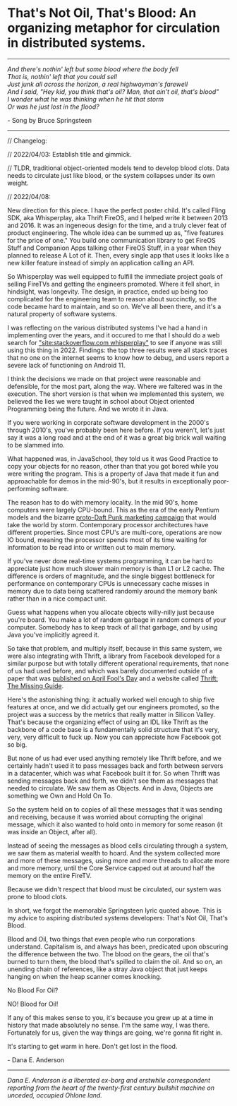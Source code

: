 # That's Not Oil, That's Blood: An organizing metaphor for circulation in distributed systems.

---

*And there's nothin' left but some blood where the body fell  
That is, nothin' left that you could sell  
Just junk all across the horizon, a real highwayman's farewell  
And I said, "Hey kid, you think that's oil? Man, that ain't oil, that's blood"  
I wonder what he was thinking when he hit that storm  
Or was he just lost in the flood?*

 \- Song by Bruce Springsteen
 
---

// Changelog:

// 2022/04/03: Establish title and gimmick.

// TLDR, traditional object-oriented models tend to develop blood clots. Data needs to circulate just like blood, or the system collapses under its own weight.

// 2022/04/08:

New direction for this piece. I have the perfect poster child. It's called Fling SDK, aka Whisperplay, aka Thrift FireOS, and I helped write it between 2013 and 2016. It was an ingeneous design for the time, and a truly clever feat of product engineering. The whole idea can be summed up as, "five features for the price of one." You build one communication library to get FireOS Stuff and Companion Apps talking other FireOS Stuff, in a year when they planned to release A Lot of it. Then, every single app that uses it looks like a new killer feature instead of simply an application calling an API.

So Whisperplay was well equipped to fulfill the immediate project goals of selling FireTVs and getting the engineers promoted. Where it fell short, in hindsight, was longevity. The design, in practice, ended up being too complicated for the engineering team to reason about succinctly, so the code became hard to maintain, and so on. We've all been there, and it's a natural property of software systems.

I was reflecting on the various distributed systems I've had a hand in implementing over the years, and it occured to me that I should do a web search for ["site:stackoverflow.com whisperplay"](https://www.google.com/search?q=site:stackoverflow.com%20whisperplay) to see if anyone was still using this thing in 2022. Findings: the top three results were all stack traces that no one on the internet seems to know how to debug, and users report a severe lack of functioning on Android 11.

I think the decisions we made on that project were reasonable and defensible, for the most part, along the way. Where we faltered was in the execution. The short version is that when we implemented this system, we believed the lies we were taught in school about Object oriented Programming being the future. And we wrote it in Java.

If you were working in corporate software development in the 2000's through 2010's, you've probably been here before. If you weren't, let's just say it was a long road and at the end of it was a great big brick wall waiting to be slammed into. 

What happened was, in JavaSchool, they told us it was Good Practice to copy your objects for no reason, other than that you got bored while you were writing the program. This is a property of Java that made it fun and approachable for demos in the mid-90's, but it results in exceptionally poor-performing software.

The reason has to do with memory locality. In the mid 90's, home computers were largely CPU-bound. This as the era of the early Pentium models and the bizarre [proto-Daft Punk marketing campaign](https://www.youtube.com/watch?v=es_YbDQnTqo) that would take the world by storm. Contemporary processor architectures have different properties. Since most CPU's are multi-core, operations are now IO bound, meaning the processor spends most of its time waiting for information to be read into or written out to main memory. 

If you've never done real-time systems programming, it can be hard to appreciate just how much slower main memory is than L1 or L2 cache. The difference is orders of magnitude, and the single biggest bottleneck for performance on contemporary CPUs is unnecessary cache misses in memory due to data being scattered randomly around the memory bank rather than in a nice compact unit.

Guess what happens when you allocate objects willy-nilly just because you're board. You make a lot of random garbage in random corners of your computer. Somebody has to keep track of all that garbage, and by using Java you've implicitly agreed it.

So take that problem, and multiply itself, because in this same system, we were also integrating with Thrift, a library from Facebook developed for a similar purpose but with totally different operational requirements, that none of us had used before, and which was barely documented outside of a paper that was [published on April Fool's Day](../april/thrift.md) and a website called [Thrift: The Missing Guide](https://diwakergupta.github.io/thrift-missing-guide/).

Here's the astonishing thing: it actually worked well enough to ship five features at once, and we did actually get our engineers promoted, so the project was a success by the metrics that really matter in Silicon Valley. That's because the organizing effect of using an IDL like Thrift as the backbone of a code base is a fundamentally solid structure that it's very, very, very difficult to fuck up. Now you can appreciate how Facebook got so big.

But none of us had ever used anything remotely like Thrift before, and we certainly hadn't used it to pass messages back and forth between servers in a datacenter, which was what Facebook built it for. So when Thrift was sending messages back and forth, we didn't see them as messages that needed to circulate. We saw them as Objects. And in Java, Objects are something we Own and Hold On To.

So the system held on to copies of all these messages that it was sending and receiving, because it was worried about corrupting the original message, which it also wanted to hold onto in memory for some reason (it was inside an Object, after all).

Instead of seeing the messages as blood cells circulating through a system, we saw them as material wealth to hoard. And the system collected more and more of these messages, using more and more threads to allocate more and more memory, until the Core Service capped out at around half the memory on the entire FireTV.

Because we didn't respect that blood must be circulated, our system was prone to blood clots.

In short, we forgot the memorable Springsteen lyric quoted above. This is my advice to aspiring distributed systems developers: That's Not Oil, That's Blood.

Blood and Oil, two things that even people who run corporations understand. Capitalism is, and always has been, predicated upon obscuring the difference between the two. The blood on the gears, the oil that's burned to turn them, the blood that's spilled to claim the oil. And so on, an unending chain of references, like a stray Java object that just keeps hanging on when the heap scanner comes knocking.

No Blood For Oil?

NO! Blood for Oil!

If any of this makes sense to you, it's because you grew up at a time in history that made absolutely no sense. I'm the same way, I was there. Fortunately for us, given the way things are going, we're gonna fit right in.

It's starting to get warm in here. Don't get lost in the flood.

\- Dana E. Anderson

---

*Dana E. Anderson is a liberated ex-borg and erstwhile correspondent reporting from the heart of the twenty-first century bullshit machine on unceded, occupied Ohlone land.*
